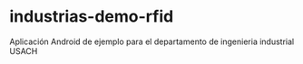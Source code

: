 # industrias-demo-rfid

Aplicación Android de ejemplo para el departamento de ingenieria industrial USACH
